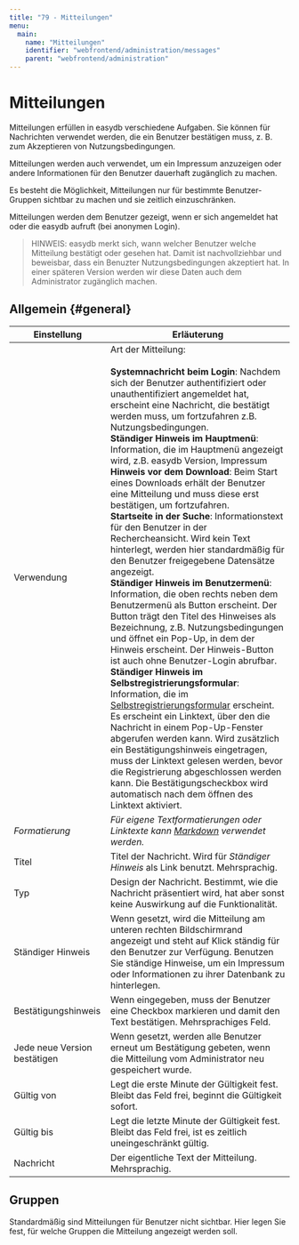```yaml
---
title: "79 - Mitteilungen"
menu:
  main:
    name: "Mitteilungen"
    identifier: "webfrontend/administration/messages"
    parent: "webfrontend/administration"
---
```

# Mitteilungen

Mitteilungen erfüllen in easydb verschiedene Aufgaben. Sie können für Nachrichten verwendet werden, die ein Benutzer bestätigen muss, z. B. zum Akzeptieren von Nutzungsbedingungen.

Mitteilungen werden auch verwendet, um ein Impressum anzuzeigen oder andere Informationen für den Benutzer dauerhaft zugänglich zu machen.

Es besteht die Möglichkeit, Mitteilungen nur für bestimmte Benutzer-Gruppen sichtbar zu machen und sie zeitlich einzuschränken.

Mitteilungen werden dem Benutzer gezeigt, wenn er sich angemeldet hat oder die easydb aufruft (bei anonymen Login).

>HINWEIS: easydb merkt sich, wann welcher Benutzer welche Mitteilung bestätigt oder gesehen hat. Damit ist nachvollziehbar und beweisbar, dass ein Benuzter Nutzungsbedingungen akzeptiert hat. In einer späteren Version werden wir diese Daten auch dem Administrator zugänglich machen.

## Allgemein {#general}

|Einstellung|Erläuterung|
|---|---|
|Verwendung|Art der Mitteilung:<br><br> **Systemnachricht beim Login**: Nachdem sich der Benutzer authentifiziert oder unauthentifiziert angemeldet hat, erscheint eine Nachricht, die bestätigt werden muss, um fortzufahren z.B. Nutzungsbedingungen. <br> **Ständiger Hinweis im Hauptmenü**:  Information, die im Hauptmenü angezeigt wird, z.B. easydb Version, Impressum <br> **Hinweis vor dem Download**: Beim Start eines Downloads erhält der Benutzer eine Mitteilung und muss diese erst bestätigen, um fortzufahren.<br> **Startseite in der Suche**: Informationstext für den Benutzer in der Rechercheansicht. Wird kein Text hinterlegt, werden hier standardmäßig für den Benutzer freigegebene Datensätze angezeigt. <br> **Ständiger Hinweis im Benutzermenü**: Information, die oben rechts neben dem Benutzermenü als Button erscheint. Der Button trägt den Titel des Hinweises als Bezeichnung, z.B. Nutzungsbedingungen und öffnet ein Pop-Up, in dem der Hinweis erscheint. Der Hinweis-Button ist auch ohne Benutzer-Login abrufbar. <br> **Ständiger Hinweis im Selbstregistrierungsformular**: Information, die im [Selbstregistrierungsformular](../../userprefs/selfregister) erscheint. Es erscheint ein Linktext, über den die Nachricht in einem Pop-Up-Fenster abgerufen werden kann. Wird zusätzlich ein Bestätigungshinweis eingetragen, muss der Linktext gelesen werden, bevor die Registrierung abgeschlossen werden kann. Die Bestätigungscheckbox wird automatisch nach dem öffnen des Linktext aktiviert. |
|*Formatierung*|*Für eigene Textformatierungen oder Linktexte kann [Markdown](https://de.wikipedia.org/wiki/Markdown) verwendet werden.* |
|Titel|Titel der Nachricht. Wird für *Ständiger Hinweis* als Link benutzt. Mehrsprachig.|
|Typ|Design der Nachricht. Bestimmt, wie die Nachricht präsentiert wird, hat aber sonst keine Auswirkung auf die Funktionalität.|
|Ständiger Hinweis|Wenn gesetzt, wird die Mitteilung am unteren rechten Bildschirmrand angezeigt und steht auf Klick ständig für den Benutzer zur Verfügung. Benutzen Sie ständige Hinweise, um ein Impressum oder Informationen zu ihrer Datenbank zu hinterlegen.|
|Bestätigungshinweis|Wenn eingegeben, muss der Benutzer eine Checkbox markieren und damit den Text bestätigen. Mehrsprachiges Feld.|
|Jede neue Version bestätigen|Wenn gesetzt, werden alle Benutzer erneut um Bestätigung gebeten, wenn die Mitteilung vom Administrator neu gespeichert wurde.|
|Gültig von|Legt die erste Minute der Gültigkeit fest. Bleibt das Feld frei, beginnt die Gültigkeit sofort.|
|Gültig bis|Legt die letzte Minute der Gültigkeit fest. Bleibt das Feld frei, ist es zeitlich uneingeschränkt gültig.|
|Nachricht|Der eigentliche Text der Mitteilung. Mehrsprachig.|


## Gruppen

Standardmäßig sind Mitteilungen für Benutzer nicht sichtbar. Hier legen Sie fest, für welche Gruppen die Mitteilung angezeigt werden soll.
